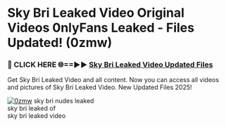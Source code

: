 # Sky Bri Leaked Video Original Videos 0nlyFans Leaked - Files Updated! (0zmw)

<h3>🔴 CLICK HERE 🌐==►► <a href="https://tinyurl.com/x26r9saj" rel="nofollow">Sky Bri Leaked Video Updated Files</a></h3>

Get Sky Bri Leaked Video and all content. Now you can access all videos and pictures of Sky Bri Leaked Video. New Updated Files 2025!

[![0zmw](https://i.imgur.com/LkgZPqh.gif)](https://tinyurl.com/x26r9saj)
sky bri nudes leaked<br>
sky bri leaked of<br>
sky bri leaked video